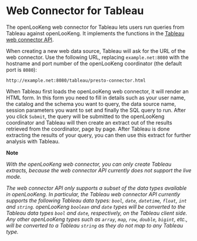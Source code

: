 
# Web Connector for Tableau

The openLooKeng web connector for Tableau lets users run queries from Tableau against openLooKeng. It implements the functions in the [Tableau web connector API](https://community.tableau.com/community/developers/web-data-connectors).

When creating a new web data source, Tableau will ask for the URL of the web connector. Use the following URL, replacing `example.net:8080` with the hostname and port number of the openLooKeng coordinator (the default port is `8080`):

``` 
http://example.net:8080/tableau/presto-connector.html
```

When Tableau first loads the openLooKeng web connector, it will render an HTML form. In this form you need to fill in details such as your user name, the catalog and the schema you want to query, the data source name, session parameters you want to set and finally the SQL query to run. After you click `Submit`, the query will be submitted to the openLooKeng coordinator and Tableau will then create an extract out of the results retrieved from the coordinator, page by page. After Tableau is done extracting the results of your query, you can then use this extract for further analysis with Tableau.

**Note**

*With the openLooKeng web connector, you can only create Tableau extracts,* *because the web connector API currently does not support the live mode.*

*The web connector API only supports a subset of the data types available in openLooKeng. In particular, the Tableau web connector API currently supports* *the following Tableau data types: `bool`, `date`, `datetime`, `float`,* *`int` and `string`. openLooKeng `boolean` and `date` types will be converted to* *the Tableau data types `bool` and `date`, respectively, on the Tableau* *client side. Any other openLooKeng types such as `array`, `map`, `row`,*
*`double`, `bigint`, etc., will be converted to a Tableau `string` as* *they do not map to any Tableau type.*

